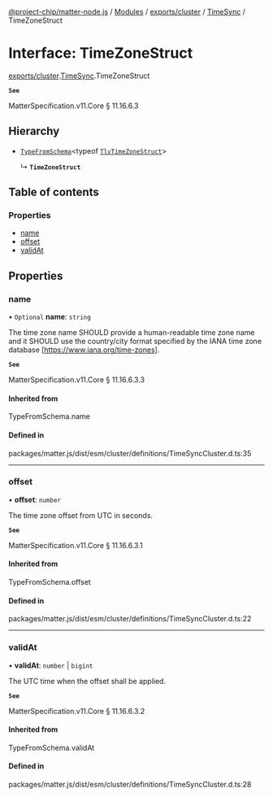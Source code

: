 [@project-chip/matter-node.js](../README.md) / [Modules](../modules.md) / [exports/cluster](../modules/exports_cluster.md) / [TimeSync](../modules/exports_cluster.TimeSync.md) / TimeZoneStruct

# Interface: TimeZoneStruct

[exports/cluster](../modules/exports_cluster.md).[TimeSync](../modules/exports_cluster.TimeSync.md).TimeZoneStruct

**`See`**

MatterSpecification.v11.Core § 11.16.6.3

## Hierarchy

- [`TypeFromSchema`](../modules/exports_tlv.md#typefromschema)\<typeof [`TlvTimeZoneStruct`](../modules/exports_cluster.TimeSync.md#tlvtimezonestruct)\>

  ↳ **`TimeZoneStruct`**

## Table of contents

### Properties

- [name](exports_cluster.TimeSync.TimeZoneStruct.md#name)
- [offset](exports_cluster.TimeSync.TimeZoneStruct.md#offset)
- [validAt](exports_cluster.TimeSync.TimeZoneStruct.md#validat)

## Properties

### name

• `Optional` **name**: `string`

The time zone name SHOULD provide a human-readable time zone name and it SHOULD use the country/city format
specified by the IANA time zone database [https://www.iana.org/time-zones].

**`See`**

MatterSpecification.v11.Core § 11.16.6.3.3

#### Inherited from

TypeFromSchema.name

#### Defined in

packages/matter.js/dist/esm/cluster/definitions/TimeSyncCluster.d.ts:35

___

### offset

• **offset**: `number`

The time zone offset from UTC in seconds.

**`See`**

MatterSpecification.v11.Core § 11.16.6.3.1

#### Inherited from

TypeFromSchema.offset

#### Defined in

packages/matter.js/dist/esm/cluster/definitions/TimeSyncCluster.d.ts:22

___

### validAt

• **validAt**: `number` \| `bigint`

The UTC time when the offset shall be applied.

**`See`**

MatterSpecification.v11.Core § 11.16.6.3.2

#### Inherited from

TypeFromSchema.validAt

#### Defined in

packages/matter.js/dist/esm/cluster/definitions/TimeSyncCluster.d.ts:28
